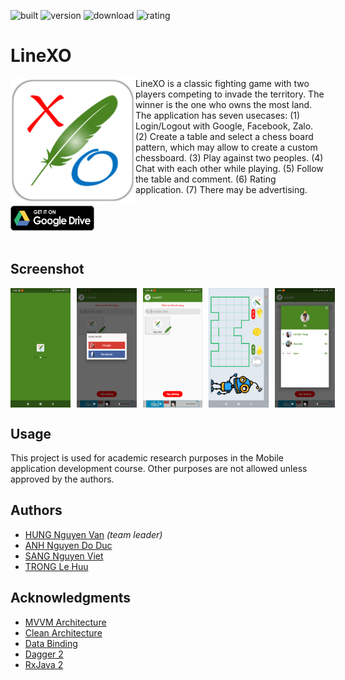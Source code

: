 ![built](https://img.shields.io/badge/built-pasing-brightgreen.svg)
![version](https://img.shields.io/badge/version-1.0-brightgreen.svg)
![download](https://img.shields.io/badge/download-100-brightgreen.svg)
![rating](https://img.shields.io/badge/rating-★★★☆☆-yellow.svg)

# LineXO

<img align="left" width="200" src="Figures/logo.png"/>
LineXO is a classic fighting game with two players competing to invade the territory. The winner is the one who owns the most land. The application has seven usecases: (1) Login/Logout with Google, Facebook, Zalo. (2) Create a table and select a chess board pattern, which may allow to create a custom chessboard. (3) Play against two peoples. (4) Chat with each other while playing. (5) Follow the table and comment. (6) Rating application. (7) There may be advertising.<br/><br/>

<div style="display:flex;">
	<a href="https://drive.google.com/open?id=16wP1JrZyFte7nIgzZUVx2gB3OFzOoA5k">
    		<img height="40" src="Figures/google_drive.png"/>
	</a>
</div><br/>

## Screenshot
<div style="display:flex;" >
<img  src="Figures/1.jpg" width="19%" >
<img style="margin-left:10px;" src="Figures/2.jpg" width="19%" >
<img style="margin-left:10px;" src="Figures/3.jpg" width="19%" >
<img style="margin-left:10px;" src="Figures/4.jpg" width="19%" >
<img style="margin-left:10px;" src="Figures/5.jpg" width="19%" >
</div>

## Usage
This project is used for academic research purposes in the Mobile application development course. Other purposes are not allowed unless approved by the authors.

## Authors
* [HUNG Nguyen Van](mailto:nvhung1401@gmail.com) *(team leader)*
* [ANH Nguyen Do Duc](mailto:anhndd1510@gmail.com)
* [SANG Nguyen Viet](mailto:nvietsang@gmail.com)
* [TRONG Le Huu](mailto:1513696@hcmut.edu.vn)

## Acknowledgments
* [MVVM Architecture](https://github.com/manas-chaudhari/android-mvvm)
* [Clean Architecture](https://blog.cleancoder.com/uncle-bob/2012/08/13/the-clean-architecture.html)
* [Data Binding](https://www.androidhive.info/android-working-with-databinding/)
* [Dagger 2](https://www.techyourchance.com/dagger-tutorial/)
* [RxJava 2](https://mindorks.com/course/learn-rxjava)
